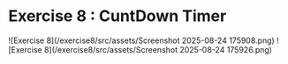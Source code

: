 # Exercise 8 : CuntDown Timer

 ![Exercise 8](/exercise8/src/assets/Screenshot 2025-08-24 175908.png)
 ![Exercise 8](/exercise8/src/assets/Screenshot 2025-08-24 175926.png)